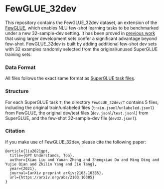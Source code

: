# FewGLUE_32dev

This repository contains the FewGLUE_32dev dataset, an extension of the [FewGLUE](https://github.com/timoschick/fewglue), which enables NLU few-shot learning tasks to be benchmarked under a new 32-sample-dev setting. It has been proved in [previous work](https://arxiv.org/abs/2012.15723) that using larger development sets confer a significant advantage beyond few-shot. FewGLUE_32dev is built by adding additional few-shot dev sets with 32 examples randomly selected from the original/unused SuperGLUE training sets.


### Data Format

All files follows the exact same format as [SuperGLUE task files](https://super.gluebenchmark.com/tasks).

### Structure

For each SuperGLUE task `T`, the directory `FewGLUE_32dev/T` contains 5 files, including the original train/unlabeled files (`train.jsonl`/`unlabeled.jsonl`) from FewGLUE, the original dev/test files (`dev.jsonl`/`test.jsonl`) from SuperGLUE, and the few-shot 32-sample-dev file (`dev32.jsonl`). 


### Citation

If you make use of FewGLUE_32dev, please cite the following paper:

    @article{liu2021gpt,
      title={GPT Understands, Too}, 
      author={Xiao Liu and Yanan Zheng and Zhengxiao Du and Ming Ding and Yujie Qian and Zhilin Yang and Jie Tang},
      year={2021},
      journal={arXiv preprint arXiv:2103.10385},
      url={https://arxiv.org/abs/2103.10385}
    }
